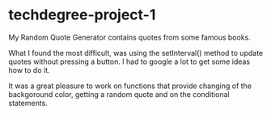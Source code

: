 # techdegree-project-1
 
 My Random Quote Generator contains quotes from some famous books. 

 What I found the most difficult, was using the setInterval() method to update quotes without pressing a button. I had to google a lot to get some ideas how to do it. 
 
 It was a great pleasure to work on functions that provide changing of the backgoround color, getting a random quote and on the conditional statements. 
  

